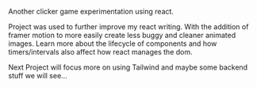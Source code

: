Another clicker game experimentation using react.

Project was used to further improve my react writing. With the addition of framer motion to more easily create less buggy and cleaner animated images. Learn more about the lifecycle of components and how timers/intervals also affect how react manages the dom.

Next Project will focus more on using Tailwind and maybe some backend stuff we will see...
